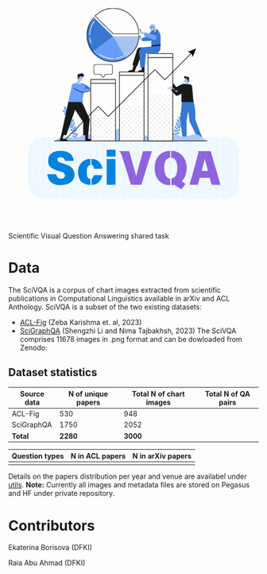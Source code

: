 ![](SciVQA.gif)

Scientific Visual Question Answering shared task

# Data

The SciVQA is a corpus of chart images extracted from scientific publications in Computational Linguistics available in arXiv and ACL Anthology. SciVQA is a subset of the two existing datasets:
* [ACL-Fig](https://huggingface.co/datasets/citeseerx/ACL-fig) (Zeba Karishma et. al, 2023)
* [SciGraphQA](https://huggingface.co/datasets/alexshengzhili/SciGraphQA-295K-train?row=0) (Shengzhi Li and Nima Tajbakhsh, 2023)
The SciVQA comprises 11678 images in .png format and can be dowloaded from Zenodo: 

## Dataset statistics

| Source data | N of unique papers | Total N of chart images | Total N of QA pairs | 
|-------------|--------------------|-------------------------|---------------------|
|  ACL-Fig    |   530              |   948                   |                     | 
|  SciGraphQA |   1750             |   2052                 |                     | 
|  **Total**  |   **2280**         |   **3000**             |                     | 

| Question types | N in ACL papers | N in arXiv papers| 
|----------------|-----------------|------------------|
|                |                 |                  |             

Details on the papers distribution per year and venue are availabel under [utils](https://github.com/esborisova/SciVQA/blob/main/src/utils/papers_dist.png).
**Note:** Currently all images and metadata files are stored on Pegasus and HF under private repository.

# Contributors

Ekaterina Borisova (DFKI)

Raia Abu Ahmad (DFKI)
